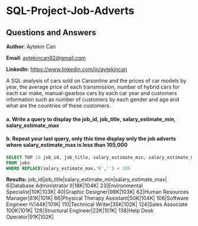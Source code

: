 # SQL-Project-Job-Adverts 
## Questions and Answers

**Author**: Aytekin Can

**Email**: aytekincan92@gmail.com

**LinkedIn**: https://www.linkedin.com/in/aytekincan

A SQL analysis of cars sold on Carsonline and the prices of car models by year, the average price of each transmission, number of hybrid cars for each car make, manual-gearbox cars by each car year and customers information such as number of customers by each gender and age and what are the countries of these customers.

#### a. Write a query to display the job_id, job_title, salary_estimate_min, salary_estimate_max
#### b. Repeat your last query, only this time display only the job adverts where salary_estimate_max is less than 105,000
````sql
SELECT TOP 10 job_id, job_title, salary_estimate_min, salary_estimate_max
FROM jobs
WHERE REPLACE(salary_estimate_max,'K','') < 105
````
**Results:**
job_id|job_title|salary_estimate_min|salary_estimate_max|
6|Database Administrator II|18K|104K|
23|Environmental Specialist|10K|103K|
40|Graphic Designer|98K|103K|
62|Human Resources Manager|81K|101K|
66|Physical Therapy Assistant|50K|104K|
106|Software Engineer IV|44K|101K|
110|Technical Writer|35K|102K|
124|Sales Associate	100K|101K|
128|Structural Engineer|22K|101K|
138|Help Desk Operator|91K|102K|
